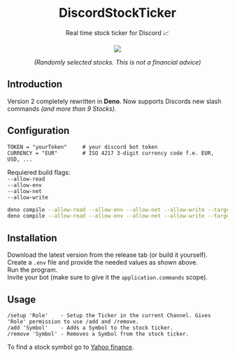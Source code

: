 <h1 align="center">
    DiscordStockTicker
</h2>
<p align="center">
    Real time stock ticker for Discord 📈
</p>
<p align="center">
    <img align="center" src="https://user-images.githubusercontent.com/70487423/111169810-97549b80-85a3-11eb-9ad0-f775e4398f0f.gif"/>
</p>
<p align="center">
    <i >(Randomly selected stocks. This is not a financial advice)</i>
</p>

## Introduction

Version 2 completely rewritten in **Deno**.
Now supports Discords new slash commands *(and more than 9 Stocks)*.

## Configuration
```env
TOKEN = "yourToken"     # your discord bot token
CURRENCY = "EUR"        # ISO 4217 3-digit currency code f.e. EUR, USD, ...
```
Requiered build flags:
</br>
`--allow-read`
</br>
`--allow-env`
</br>
`--allow-net`
</br>
`--allow-write`
</br>
```bash
deno compile --allow-read --allow-env --allow-net --allow-write --target x86_64-pc-windows-msvc --output ticker_windows_x86_64 main.ts
deno compile --allow-read --allow-env --allow-net --allow-write --target x86_64-unknown-linux-gnu --output ticker_linux_x86_64 main.ts
```
## Installation

Download the latest version from the release tab (or build it yourself).
</br>
Create a `.env` file and provide the needed values as shown above. 
</br>
Run the program.
</br>
Invite your bot (make sure to give it the `application.commands` scope).
## Usage
```
/setup 'Role'    - Setup the Ticker in the current Channel. Gives 'Role' permission to use /add and /remove.
/add 'Symbol'    - Adds a Symbol to the stock ticker.
/remove 'Symbol' - Removes a Symbol from the stock ticker.
```
To find a stock symbol go to [Yahoo finance](https://finance.yahoo.com/).
